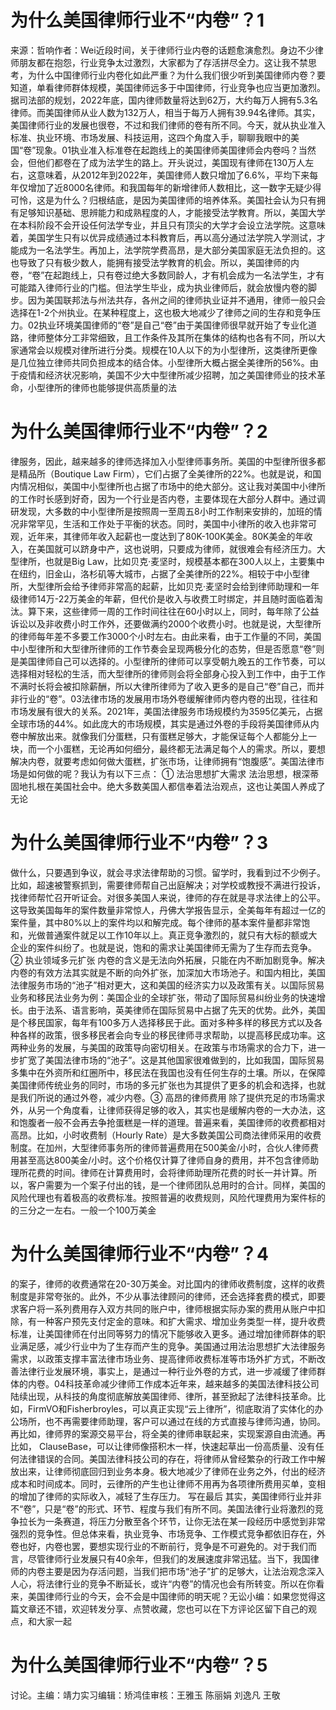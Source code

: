 # 为什么美国律师行业不“内卷”？1

来源：哲响作者：Wei近段时间，关于律师行业内卷的话题愈演愈烈。身边不少律师朋友都在抱怨，行业竞争太过激烈，大家都为了存活拼尽全力。这让我不禁思考，为什么中国律师行业内卷化如此严重？为什么我们很少听到美国律师内卷？要知道，单看律师群体规模，美国律师远多于中国律师，行业竞争也应当更加激烈。据司法部的规划，2022年底，国内律师数量将达到62万，大约每万人拥有5.3名律师。而美国律师从业人数为132万人，相当于每万人拥有39.94名律师。其实，美国律师行业的发展也很卷，不过和我们律师的卷有所不同。今天，就从执业准入标准、执业环境、市场发展、科技运用，这四个角度入手，聊聊我眼中的美国“卷”现象。01执业准入标准卷在起跑线上的美国律师美国律师会内卷吗？当然会，但他们都卷在了成为法学生的路上。开头说过，美国现有律师在130万人左右，这意味着，从2012年到2022年，美国律师人数只增加了6.6%，平均下来每年仅增加了近8000名律师。和我国每年的新增律师人数相比，这一数字无疑少得可怜，这是为什么？归根结底，是因为美国律师的培养体系。美国社会认为只有拥有足够知识基础、思辨能力和成熟程度的人，才能接受法学教育。所以，美国大学在本科阶段不会开设任何法学专业，并且只有顶尖的大学才会设立法学院。这意味着，美国学生只有以优异成绩通过本科教育后，再以高分通过法学院入学测试，才能成为一名法学生。再加上，法学院学费高昂，是大部分美国家庭无法负担的。这也导致了只有极少数人，能拥有接受法学教育的机会。所以，美国律师的内卷，“卷”在起跑线上，只有卷过绝大多数同龄人，才有机会成为一名法学生，才有可能踏入律师行业的门槛。但法学生毕业，成为执业律师后，就会放慢内卷的脚步。因为美国联邦法与州法共存，各州之间的律师执业证并不通用，律师一般只会选择在1-2个州执业。在某种程度上，这也极大地减少了律师之间的生存和竞争压力。02执业环境美国律师的“卷”是自己“卷”由于美国律师很早就开始了专业化道路，律师整体分工非常细致，且工作条件及其所在集体的结构也各有不同，所以大家通常会以规模对律所进行分类。规模在10人以下的为小型律所，这类律所更像是几位独立律师共同负担成本的结合体。小型律所大概占据全美律所的56%。由于疫情和经济状况影响，美国不少大中型律所减少招聘，加之美国律师业的技术革命，小型律所的律师也能够提供高质量的法

# 为什么美国律师行业不“内卷”？2

律服务，因此，越来越多的律师选择加入小型律师事务所。美国的中型律所很多都是精品所（Boutique Law Firm），它们占据了全美律所的22%。也就是说，和国内情况相似，美国中小型律所也占据了市场中的绝大部分。这让我对美国中小律所的工作时长感到好奇，因为一个行业是否内卷，主要体现在大部分人群中。通过调研发现，大多数的中小型律所是按照周一至周五8小时工作制来安排的，加班的情况非常罕见，生活和工作处于平衡的状态。同时，美国中小律所的收入也非常可观，近年来，其律师年收入起薪也一度达到了80K-100K美金。80K美金的年收入，在美国就可以跻身中产，这也说明，只要成为律师，就很难会有经济压力。大型律所，也就是Big Law，比如贝克·麦坚时，规模基本都在300人以上，主要集中在纽约，旧金山，洛杉矶等大城市，占据了全美律所的22%。相较于中小型律所，大型律所会给予律师非常高的起薪，比如贝克·麦坚时会给到律师助理和一年级律师14万-22万美金的年薪，但代价是收入与收费工时绑定，并且随时面临着淘汰。算下来，这些律师一周的工作时间往往在60小时以上，同时，每年除了公益诉讼以及非收费小时工作外，还要做满约2000个收费小时。也就是说，大型律所的律师每年差不多要工作3000个小时左右。由此来看，由于工作量的不同，美国中小型律所和大型律所律师的工作节奏会呈现两极分化的态势，但是否愿意“卷”则是美国律师自己可以选择的。小型律所的律师可以享受朝九晚五的工作节奏，可以选择相对轻松的生活，而大型律所的律师则会将全部身心投入到工作中，由于工作不满时长将会被扣除薪酬，所以大律所律师为了收入更多的是自己“卷”自己，而并非行业的“卷”。03法律市场的发展用市场外卷缓解律师内卷内卷的出现，往往和市场发展有很大的关系。2021年，美国法律服务市场规模约为3595亿美元，占据全球市场的44%。如此庞大的市场规模，其实是通过外卷的手段将美国律师从内卷中解放出来。就像我们分蛋糕，只有蛋糕足够大，才能保证每个人都能分上一块，而一个小蛋糕，无论再如何细分，最终都无法满足每个人的需求。所以，要想解决内卷，就要考虑如何做大蛋糕，扩张市场，让律师拥有“饱腹感”。美国法律市场是如何做的呢？我认为有以下三点： ① 法治思想扩大需求 法治思想，根深蒂固地扎根在美国社会中。绝大多数美国人都信奉着法治观点，这也让美国人养成了无论

# 为什么美国律师行业不“内卷”？3

做什么，只要遇到争议，就会寻求法律帮助的习惯。留学时，我看到过不少例子。比如，超速被警察抓到，需要律师帮自己出庭解决；对学校或教授不满进行投诉，找律师帮忙召开听证会。对很多美国人来说，律师的存在就是寻求法律上的公平。这导致美国每年的案件数量非常惊人，丹佛大学报告显示，全美每年有超过一亿的案件量，其中80%以上的案件均以和解完成。每个律师的基本案件量都非常饱和，光做普通案件就足以工作10年以上。真正竞争激烈的，就只有大标的额或大企业的案件纠纷了。也就是说，饱和的需求让美国律师无需为了生存而去竞争。 ② 执业领域多元扩张 内卷的含义是无法向外拓展，只能在内不断加剧竞争。解决内卷的有效方法其实就是不断的向外扩张，加深加大市场池子。和国内相比，美国法律服务市场的“池子”相对更大，这和美国的经济实力以及政策有关。以国际贸易业务和移民法业务为例：美国企业的全球扩张，带动了国际贸易纠纷业务的快速增长。由于法系、语言影响，英美律师在国际贸易中占据了先天的优势。此外，美国是个移民国家，每年有100多万人选择移民于此。面对多种多样的移民方式以及各种各样的政策，很多移民者会向专业的移民律师寻求帮助，以提高移民成功率。这两种业务的发展，与美国的政策导向密切相关。在政策与市场需求的合力下，进一步扩宽了美国法律市场的“池子”。这是其他国家很难做到的，比如我国，国际贸易多集中在外资所和红圈所中，移民法在我国也没有任何生存的土壤。所以，在保障美国律师传统业务的同时，市场的多元扩张也为其提供了更多的机会和选择，也就是我们所说的通过外卷，减少内卷。③ 高昂的律师费用 除了提供充足的市场需求外，从另一个角度看，让律师获得足够的收入，其实也是缓解内卷的一大办法，这和饱腹者一般不会再去争抢蛋糕是一样的道理。普遍来看，美国律师的收费都相对高昂。比如，小时收费制（Hourly Rate）是大多数美国公司商法律师采用的收费制度。在加州，大型律师事务所的律师普遍费用在500美金/小时，合伙人律师费用甚至高达800美金/小时。这个价格仅计算了律师自身的费用，并不包含律师助理所花费的时间。律师在计算费用时，会将律师助理所花费的时长一并计算。所以，客户需要为一个案子付出的钱，是一个律师团队总用时的合计。同样，美国的风险代理也有着极高的收费标准。按照普遍的收费规则，风险代理费用为案件标的的三分之一左右。一般一个100万美金

# 为什么美国律师行业不“内卷”？4

的案子，律师的收费通常在20-30万美金。对比国内的律师收费制度，这样的收费制度是非常夸张的。此外，不少从事法律顾问的律师，还会选择套费的模式，即要求客户将一系列费用存入双方共同的账户中，律师根据实际办案的费用从账户中扣除，有一种客户预先支付定金的意味。和扩大需求、增加业务类型一样，提升收费标准，让美国律师在付出同等努力的情况下能够收入更多。通过增加律师群体的职业满足感，减少行业中为了生存而产生的竞争。美国通过用法治思想扩大法律服务需求，以政策支撑丰富法律市场业务、提高律师收费标准等市场外扩方式，不断改善法律行业发展环境，事实上，是通过一种行业外卷的方式，进一步减缓了律师群体的内卷。04科技革命减少律师工作成本近年来，越来越多的美国法律科技公司陆续出现，从科技的角度彻底解放美国律师、律所，甚至掀起了法律科技革命。比如，FirmVO和Fisherbroyles，可以真正实现“云上律所”，彻底取消了实体化的办公场所，也不再需要律师助理，客户可以通过在线的方式直接与律师沟通，协同。再比如，律师界的案源交易平台，将全美的律师串联起来，实现案源自由流通。再比如， ClauseBase，可以让律师像搭积木一样，快速起草出一份高质量、没有任何法律错误的合同。美国法律科技公司的存在，将律师从曾经繁杂的行政工作中解放出来，让律师彻底回归到业务本身。极大地减少了律师在业务之外，付出的经济成本和时间成本。同时，云律所的产生也让律师不用再为各项律所费用买单，变相的增加了律师的实际收入，减轻了生存压力。 写在最后  其实，美国律师行业并非不“卷”，只是“卷”的形式、环节、程度与我们有所不同。美国法律行业将激烈的竞争拉长为一条赛道，将压力分散至各个环节，让你无法在某一段经历中感觉到非常强烈的竞争性。但总体来看，执业竞争、市场竞争、工作模式竞争都依旧存在，外卷也好，内卷也罢，要想实现行业的不断前行，竞争是不可避免的。对于我们而言，尽管律师行业发展只有40余年，但我们的发展速度非常迅猛。当下，我国律师的内卷主要是因为存活问题，当我们把市场“池子”扩的足够大，让法治观念深入人心，将法律行业的竞争不断延长，或许“内卷”的情况也会有所转变。所以在你看来，美国律师行业的今天，会不会是中国律师的明天呢？无讼小编：如果您觉得这篇文章还不错，欢迎转发分享、点赞收藏，您也可以在下方评论区留下自己的观点，和大家一起

# 为什么美国律师行业不“内卷”？5

讨论。主编：靖力实习编辑：矫鸿佳审核：王雅玉 陈丽娟 刘逸凡 王敬

